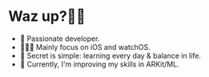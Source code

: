 # Waz up?👋🏽
- 🍾 Passionate developer. 
- 👨🏽‍💻 Mainly focus on iOS and watchOS.
- 💭 Secret is simple: learning every day & balance in life.
- 🐉 Currently, I'm improving my skills in ARKit/ML. 
